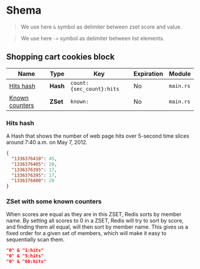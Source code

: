 # Shema

> We use here `&` symbol as delimiter between zset score and value.

> We use here `->` symbol as delimiter between list elements.

## Shopping cart cookies block

| Name                                             | Type     | Key                      | Expiration | Module    |
| ------------------------------------------------ | -------- | ------------------------ | ---------- | --------- |
| [Hits hash](#hits-hash)                          | **Hash** | `count:{sec_count}:hits` | No         | `main.rs` |
| [Known counters](#zset-with-some-known-counters) | **ZSet** | `known:`                 | No         | `main.rs` |

### Hits hash

A Hash that shows the number of web page hits over 5-second time slices around 7:40 a.m. on May 7, 2012.

```json
{
  "1336376410": 45,
  "1336376405": 28,
  "1336376395": 17,
  "1336376395": 17,
  "1336376400": 29
}
```

### ZSet with some known counters

When scores are equal as they are in this ZSET, Redis sorts by member name.
By setting all scores to 0 in a ZSET, Redis will try to sort by score, and
finding them all equal, will then sort by member name. This gives us a fixed
order for a given set of members, which will make it easy to sequentially scan them.

```json
"0" & "1:hits"
"0" & "5:hits"
"0" & "60:hits"
```
